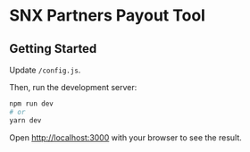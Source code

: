 # SNX Partners Payout Tool

## Getting Started

Update `/config.js`.

Then, run the development server:

```bash
npm run dev
# or
yarn dev
```

Open [http://localhost:3000](http://localhost:3000) with your browser to see the result.